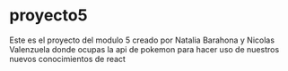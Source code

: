 # proyecto5
Este es el proyecto del modulo 5 creado por Natalia Barahona y Nicolas Valenzuela donde ocupas la api de pokemon para hacer uso de nuestros nuevos conocimientos de react
